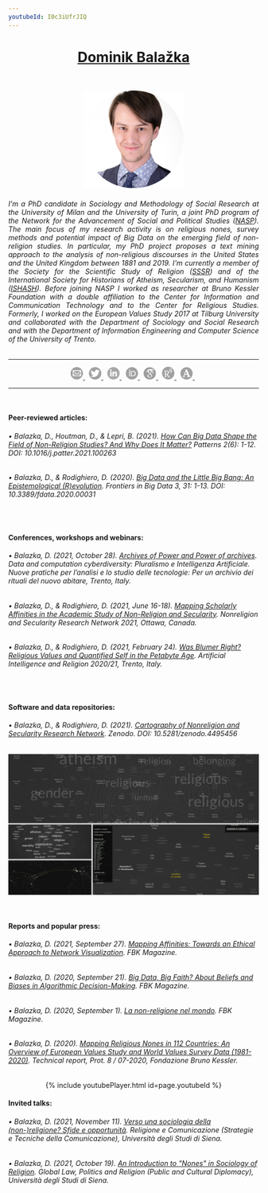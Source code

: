 ```yaml
---
youtubeId: I0c3iUfrJIQ
---
```

<h1 align="center"><a href="https://www.nasp.eu/people/students/students-cohorts/dominik-balaz%CC%8Cka.html">Dominik Balažka</a></h1>
<br>

<center><p float="left">
  <img src="images/Profile_rounded.png" width="200" />
</p>
  
<h6 align="justify">I’m a PhD candidate in Sociology and Methodology of Social Research at the University of Milan and the University of Turin, a joint PhD program of the Network for the Advancement of Social and Political Studies (<a href="https://www.nasp.eu/people/students/students-cohorts/dominik-balaz%CC%8Cka.html">NASP</a>). The main focus of my research activity is on religious nones, survey methods and potential impact of Big Data on the emerging field of non-religion studies. In particular, my PhD project proposes a text mining approach to the analysis of non-religious discourses in the United States and the United Kingdom between 1881 and 2019. I'm currently a member of the Society for the Scientific Study of Religion (<a href="https://sssreligion.org/">SSSR</a>) and of the International Society for Historians of Atheism, Secularism, and Humanism (<a href="https://atheismsecularismhumanism.wordpress.com/">ISHASH</a>). Before joining NASP I worked as researcher at Bruno Kessler Foundation with a double affiliation to the Center for Information and Communication Technology and to the Center for Religious Studies. Formerly, I worked on the European Values Study 2017 at Tilburg University and collaborated with the Department of Sociology and Social Research and with the Department of Information Engineering and Computer Science of the University of Trento.</h6>

<hr>
<center><p float="left">
  <a href="mailto:dominik.balazka@unimi.it"> <img src="images/Email.png" width="25" /> </a> &nbsp;
  <a href="https://twitter.com/DBalazka"> <img src="images/Twitter.png" width="25" /> </a> &nbsp;
  <a href="https://www.linkedin.com/in/dominikbalazka/?locale=en_US"> <img src="images/Linkedin.png" width="25" /> </a> &nbsp;
  <a href="http://orcid.org/0000-0002-1070-8673"> <img src="images/Orcid.png" width="25" /> </a> &nbsp;
  <a href="https://scholar.google.com/citations?user=5exeJbgAAAAJ&hl=en"> <img src="images/googleScholar.png" width="25" /> </a> &nbsp;
  <a href="https://www.researchgate.net/profile/Dominik_Balazka"> <img src="images/ResearchGate.png" width="25" /> </a> &nbsp;
  <a href="https://unimi.academia.edu/DominikBalazka"> <img src="images/Academia.png" width="25" /> </a> &nbsp;
</p>
<hr>
<br>
  
<h4 align="left">Peer-reviewed articles:</h4>
<h6 align="left">• Balazka, D., Houtman, D., & Lepri, B. (2021). <a href="https://doi.org/10.1016/j.patter.2021.100263">How Can Big Data Shape the Field of Non-Religion Studies? And Why Does It Matter?</a> <i>Patterns</i> 2(6): 1-12. DOI: 10.1016/j.patter.2021.100263</h6>
<h6 align="left">• Balazka, D., & Rodighiero, D. (2020). <a href="https://doi.org/10.3389/fdata.2020.00031">Big Data and the Little Big Bang: An Epistemological (R)evolution</a>. <i>Frontiers in Big Data</i> 3, 31: 1-13.  DOI: 10.3389/fdata.2020.00031</h6>
<br>
  
<h4 align="left">Conferences, workshops and webinars:</h4>
<h6 align="left">• Balazka, D. (2021, October 28). <a href="https://drive.google.com/file/d/1C-ZjsNcYzC0EayFTnh2vzaNcE7x7NNGl/view?usp=sharing">Archives of Power and Power of archives</a>. <i>Data and computation cyberdiversity: Pluralismo e Intelligenza Artificiale. Nuove pratiche per l’analisi e lo studio delle tecnologie: Per un archivio dei rituali del nuovo abitare</i>, Trento, Italy.</h6>
<h6 align="left">• Balazka, D., & Rodighiero, D. (2021, June 16-18). <a href="https://www.researchgate.net/publication/350755969_Mapping_Scholarly_Affinities_in_the_Academic_Study_of_Non-Religion_and_Secularity">Mapping Scholarly Affinities in the Academic Study of Non-Religion and Secularity</a>. <i>Nonreligion and Secularity Research Network 2021</i>, Ottawa, Canada.</h6>
<h6 align="left">• Balazka, D., & Rodighiero, D. (2021, February 24). <a href="https://www.researchgate.net/publication/344175954_Was_Blumer_Right_Religious_Values_and_Quantified_Self_in_the_Petabyte_Age">Was Blumer Right? Religious Values and Quantified Self in the Petabyte Age</a>. <i>Artificial Intelligence and Religion 2020/21</i>, Trento, Italy.</h6>
<br>
  
<h4 align="left">Software and data repositories:</h4>
<h6 align="left">• Balazka, D., & Rodighiero, D. (2021). <a href="https://doi.org/10.5281/zenodo.4495456"><i>Cartography of Nonreligion and Secularity Research Network</i></a>. Zenodo. DOI: 10.5281/zenodo.4495456</h6>
<center><p float="left">
   <a href="https://rodighiero.github.io/NSRN/"> <img src="images/NSRN.png" width="1000" /> </a>
</p>
<br>
  
<h4 align="left">Reports and popular press:</h4>
<h6 align="left">• Balazka, D. (2021, September 27). <a href="https://magazine.fbk.eu/en/news/mapping-affinities-towards-an-ethical-approach-to-network-visualization/">Mapping Affinities: Towards an Ethical Approach to Network Visualization</a>. <i>FBK Magazine</i>.</h6>
<h6 align="left">• Balazka, D. (2020, September 21). <a href="https://magazine.fbk.eu/en/news/big-data-big-faith-about-beliefs-and-biases-in-algorithmic-decision-making/">Big Data, Big Faith? About Beliefs and Biases in Algorithmic Decision-Making</a>. <i>FBK Magazine</i>.</h6>
<h6 align="left">• Balazka, D. (2020, September 1). <a href="https://magazine.fbk.eu/it/news/la-non-religione-nel-mondo/">La non-religione nel mondo</a>. <i>FBK Magazine</i>.</h6>
<h6 align="left">• Balazka, D. (2020). <a href="https://www.researchgate.net/publication/344176211_Mapping_Religious_Nones_in_112_Countries_An_Overview_of_European_Values_Study_and_World_Values_Survey_Data_1981-2020"><i>Mapping Religious Nones in 112 Countries: An Overview of European Values Study and World Values Survey Data (1981-2020)</i></a>. Technical report, Prot. 8 / 07-2020, Fondazione Bruno Kessler.</h6>

{% include youtubePlayer.html id=page.youtubeId %}
<br>

<h4 align="left">Invited talks:</h4>
<h6 align="left">• Balazka, D. (2021, November 11). <a href="https://drive.google.com/file/d/1DtrCBHKAziBst95K94TnVWJPKlmQ9wz_/view?usp=sharing">Verso una sociologia della (non-)religione? Sfide e opportunità</a>. Religione e Comunicazione (Strategie e Tecniche della Comunicazione), Università degli Studi di Siena.</h6>
<h6 align="left">• Balazka, D. (2021, October 19). <a href="https://drive.google.com/file/d/1-jFOowWlEdqZ88VE1AYNHgDmPvGYTySO/view?usp=sharing">An Introduction to "Nones" in Sociology of Religion</a>. Global Law, Politics and Religion (Public and Cultural Diplomacy), Università degli Studi di Siena.</h6>
